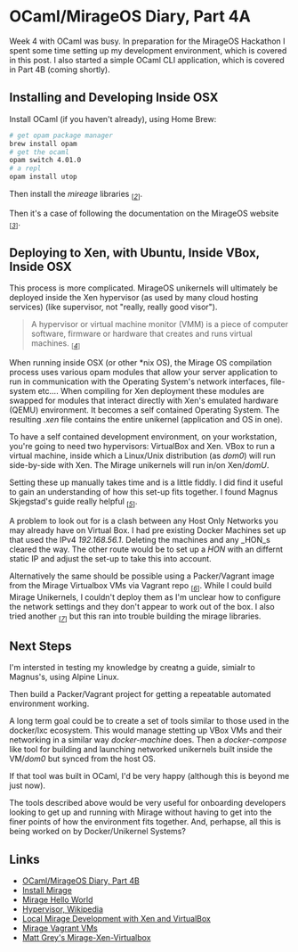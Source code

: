 # OCaml/MirageOS Diary, Part 4A

Week 4 with OCaml was busy. In preparation for the MirageOS
Hackathon I spent some time setting up my development environment,
which is covered in this post. I also started a simple OCaml CLI
application, which is covered in Part 4B (coming shortly).

## Installing and Developing Inside OSX

Install OCaml (if you haven't already), using Home Brew:

```sh
# get opam package manager
brew install opam
# get the ocaml
opam switch 4.01.0
# a repl
opam install utop
```

Then install the _mireage_ libraries <sub>[_[2](#ref2)_]</sub>.

Then it's a case of following the documentation on the MirageOS
website <sub>[_[3](#ref3)_]</sub>.

## Deploying to Xen, with Ubuntu, Inside VBox, Inside OSX

This process is more complicated. MirageOS unikernels will ultimately
be deployed inside the Xen hypervisor (as used by many cloud hosting
services) (like supervisor, not "really, really good visor").

> A hypervisor or virtual machine monitor (VMM) is a piece of
> computer software, firmware or hardware that creates and runs
> virtual machines. <sub>[_[4](#ref4)_]</sub>


When running inside OSX (or other \*nix OS), the Mirage OS
compilation process uses various opam modules that allow your
server application to run in communication with the Operating System's
network interfaces, file-system etc.... When compiling for Xen
deployment these modules are swapped for modules that interact
directly with Xen's emulated hardware (QEMU) environment. It
becomes a self contained Operating System. The resulting _.xen_
file contains the entire unikernel (application and OS in one). 

To have a self contained development environment, on your
workstation, you're going to need two hypervisors: VirtualBox and
Xen. VBox to run a virtual machine, inside which a Linux/Unix
distribution (as _dom0_) will run side-by-side with Xen. The Mirage
unikernels will run in/on Xen/_domU_.

Setting these up manually takes time and is a little fiddly. I did
find it useful to gain an understanding of how this set-up fits
together. I found Magnus Skjegstad's guide really helpful
<sub>[_[5](#ref5)_]</sub>.

A problem to look out for is a clash between any Host Only Networks
you may already have on Virtual Box. I had pre existing Docker
Machines set up that used the IPv4 _192.168.56.1_. Deleting the
machines and any _HON_s cleared the way. The other route would be
to set up a _HON_ with an differnt static IP and adjust the set-up
to take this into account.

Alternatively the same should be possible using a Packer/Vagrant image
from the Mirage Virtualbox VMs via Vagrant repo <sub>[_[6](#ref6)_]</sub>.
While I could build Mirage Unikernels, I couldn't deploy them as
I'm unclear how to configure the network settings and they don't
appear to work out of the box. I also tried another
<sub>[_[7](#ref6)_]</sub> but this ran into trouble building the
mirage libraries.

## Next Steps

I'm intersted in testing my knowledge by creatng a guide, simialr
to Magnus's, using Alpine Linux.

Then build a Packer/Vagrant project for getting a repeatable
automated environment working.

A long term goal could be to create a set of tools similar to those
used in the docker/lxc ecosystem. This would manage stetting
up VBox VMs and their networking in a similar way _docker-machine_
does. Then a _docker-compose_ like tool for building and launching
networked unikernels built inside the VM/_dom0_ but synced from the
host OS.

If that tool was built in OCaml, I'd be very happy (although this
is beyond me just now).

The tools described above would be very useful for onboarding
developers looking to get up and running with Mirage without having
to get into the finer points of how the environment fits together.
And, perhapse, all this is being worked on by Docker/Unikernel
Systems?

## Links

* <a id="ref1"></a> [OCaml/MirageOS Diary, Part 4B](/ocaml-diary-4b.html)
* <a id="ref2"></a> [Install Mirage](https://mirage.io/wiki/install)
* <a id="ref3"></a> [Mirage Hello World](https://mirage.io/wiki/hello-world)
* <a id="ref4"></a> [Hypervisor, Wikipedia](https://en.wikipedia.org/wiki/Hypervisor)
* <a id="ref5"></a> [Local Mirage Development with Xen and VirtualBox](http://www.skjegstad.com/blog/2015/01/19/mirageos-xen-virtualbox/)
* <a id="ref6"></a> [Mirage Vagrant VMs](https://github.com/mirage/mirage-vagrant-vms)
* <a id="ref7"></a> [Matt Grey's Mirage-Xen-Virtualbox](https://github.com/mattgray/mirage-xen-virtualbox)
